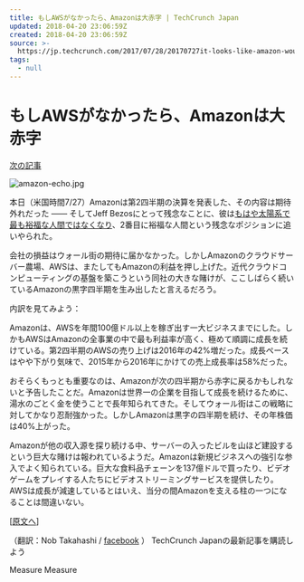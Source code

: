 ```yaml
---
title: もしAWSがなかったら、Amazonは大赤字 | TechCrunch Japan
updated: 2018-04-20 23:06:59Z
created: 2018-04-20 23:06:59Z
source: >-
  https://jp.techcrunch.com/2017/07/28/20170727it-looks-like-amazon-would-be-losing-a-lot-of-money-if-not-for-aws/
tags:
  - null
---
```


# もしAWSがなかったら、Amazonは大赤字

[次の記事](https://jp.techcrunch.com/2017/07/28/20170727jeff-bezos-brief-stint-as-worlds-richest-human-ends-with-amazons-second-quarter-whiff/)

![amazon-echo.jpg](../_resources/amazon-echo.jpg)

本日（米国時間7/27）Amazonは第2四半期の決算を発表した、その内容は期待外れだった ―― そしてJeff Bezosにとって残念なことに、彼は[もはや太陽系で最も裕福な人間ではなくなり](https://techcrunch.com/2017/07/27/jeff-bezos-brief-stint-as-worlds-richest-human-ends-with-amazons-second-quarter-whiff/)、2番目に裕福な人間という残念なポジションに追いやられた。

会社の損益はウォール街の期待に届かなかった。しかしAmazonのクラウドサーバー農場、AWSは、またしてもAmazonの利益を押し上げた。近代クラウドコンピューティングの基盤を築こうという同社の大きな賭けが、ここしばらく続いているAmazonの黒字四半期を生み出したと言えるだろう。

内訳を見てみよう：

Amazonは、AWSを年間100億ドル以上を稼ぎ出す一大ビジネスまでにした。しかもAWSはAmazonの全事業の中で最も利益率が高く、極めて順調に成長を続けている。第2四半期のAWSの売り上げは2016年の42%増だった。成長ペースはやや下がり気味で、2015年から2016年にかけての売上成長率は58%だった。

おそらくもっとも重要なのは、Amazonが次の四半期から赤字に戻るかもしれないと予告したことだ。Amazonは世界一の企業を目指して成長を続けるために、湯水のごとく金を使うことで長年知られてきた。そしてウォール街はこの戦略に対してかなり忍耐強かった。しかしAmazonは黒字の四半期を続け、その年株価は40%上がった。

Amazonが他の収入源を探り続ける中、サーバーの入ったビルを山ほど建設するという巨大な賭けは報われているようだ。Amazonは新規ビジネスへの強引な参入でよく知られている。巨大な食料品チェーンを137億ドルで買ったり、ビデオゲームをプレイする人たちにビデオストリーミングサービスを提供したり。AWSは成長が減速しているとはいえ、当分の間Amazonを支える柱の一つになることは間違いない。

[[原文へ](https://techcrunch.com/2017/07/27/it-looks-like-amazon-would-be-losing-a-lot-of-money-if-not-for-aws/)]

（翻訳：Nob Takahashi / [facebook](https://www.facebook.com/nobuotakahashi) ）
TechCrunch Japanの最新記事を購読しよう

Measure
Measure
